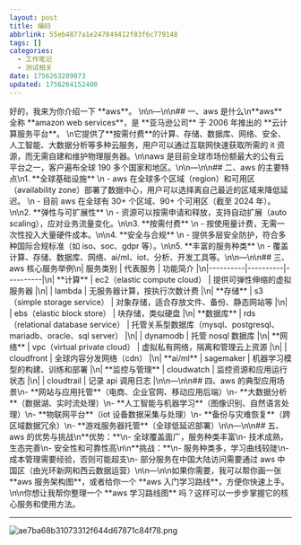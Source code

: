 ```yaml
---
layout: post
title: 编码
abbrlink: 55eb4877a1e247849412f83f6c779148
tags: []
categories:
  - 工作笔记
  - 测试相关
date: 1756263209073
updated: 1756264152400
---
```


好的，我来为你介绍一下 \*\*aws\*\*。 \n\n—\n\n## 一、aws 是什么\n\*\*aws\*\* 全称 \*\*amazon web services\*\*，是 \*\*亚马逊公司\*\* 于 2006 年推出的 \*\*云计算服务平台\*\*。 \n它提供了\*\*按需付费\*\*的计算、存储、数据库、网络、安全、人工智能、大数据分析等多种云服务，用户可以通过互联网快速获取所需的 it 资源，而无需自建和维护物理服务器。\n\naws 是目前全球市场份额最大的公有云平台之一，客户遍布全球 190 多个国家和地区。\n\n—\n\n## 二、aws 的主要特点\n1. \*\*全球基础设施\*\* \n - aws 在全球多个区域（region）和可用区（availability zone）部署了数据中心，用户可以选择离自己最近的区域来降低延迟。 \n - 目前 aws 在全球有 30+ 个区域、90+ 个可用区（截至 2024 年）。\n\n2. \*\*弹性与可扩展性\*\* \n - 资源可以按需申请和释放，支持自动扩展（auto scaling），应对业务流量变化。\n\n3. \*\*按需付费\*\* \n - 按使用量计费，无需一次性投入大量硬件成本。\n\n4. \*\*安全与合规\*\* \n - 提供多层安全防护，符合多种国际合规标准（如 iso、soc、gdpr 等）。\n\n5. \*\*丰富的服务种类\*\* \n - 覆盖计算、存储、数据库、网络、ai/ml、iot、分析、开发工具等。\n\n—\n\n## 三、aws 核心服务举例\n| 服务类别 | 代表服务 | 功能简介 |\n|----------|----------|----------|\n| \*\*计算\*\* | ec2（elastic compute cloud） | 提供可弹性伸缩的虚拟服务器 |\n| | lambda | 无服务器计算，按执行次数计费 |\n| \*\*存储\*\* | s3（simple storage service） | 对象存储，适合存放文件、备份、静态网站等 |\n| | ebs（elastic block store） | 块存储，类似硬盘 |\n| \*\*数据库\*\* | rds（relational database service） | 托管关系型数据库（mysql、postgresql、mariadb、oracle、sql server） |\n| | dynamodb | 托管 nosql 数据库 |\n| \*\*网络\*\* | vpc（virtual private cloud） | 虚拟私有网络，隔离和管理云上资源 |\n| | cloudfront | 全球内容分发网络（cdn） |\n| \*\*ai/ml\*\* | sagemaker | 机器学习模型的构建、训练和部署 |\n| \*\*监控与管理\*\* | cloudwatch | 监控资源和应用运行状态 |\n| | cloudtrail | 记录 api 调用日志 |\n\n—\n\n## 四、aws 的典型应用场景\n- \*\*网站与应用托管\*\*（电商、企业官网、移动应用后端）\n- \*\*大数据分析\*\*（数据湖、实时流处理）\n- \*\*人工智能与机器学习\*\*（图像识别、自然语言处理）\n- \*\*物联网平台\*\*（iot 设备数据采集与处理）\n- \*\*备份与灾难恢复\*\*（跨区域数据冗余）\n- \*\*游戏服务器托管\*\*（全球低延迟部署）\n\n—\n\n## 五、aws 的优势与挑战\n\*\*优势：\*\*\n- 全球覆盖面广，服务种类丰富\n- 技术成熟，生态完善\n- 安全性和可靠性高\n\n\*\*挑战：\*\*\n- 服务种类多，学习曲线较陡\n- 成本管理需要经验，否则可能超支\n- 部分服务在中国大陆访问需要通过 aws 中国区（由光环新网和西云数据运营）\n\n—\n\n如果你需要，我可以帮你画一张 \*\*aws 服务架构图\*\*，或者给你一个 \*\*aws 入门学习路线\*\*，方便你快速上手。 \n\n你想让我帮你整理一个 \*\*aws 学习路线图\*\* 吗？这样可以一步步掌握它的核心服务和使用方法。

***

![ae7ba68b31073312f644d67871c84f78.png](/resources/998741b922e5414592255a121eb24abf.png)
